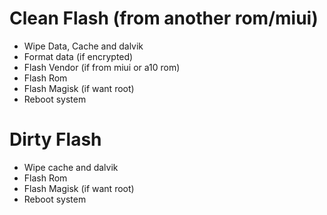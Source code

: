 # Clean Flash (from another rom/miui)
- Wipe Data, Cache and dalvik
- Format data (if encrypted)
- Flash Vendor (if from miui or a10 rom)
- Flash Rom
- Flash Magisk (if want root)
- Reboot system

# Dirty Flash
- Wipe cache and dalvik
- Flash Rom
- Flash Magisk (if want root)
- Reboot system
